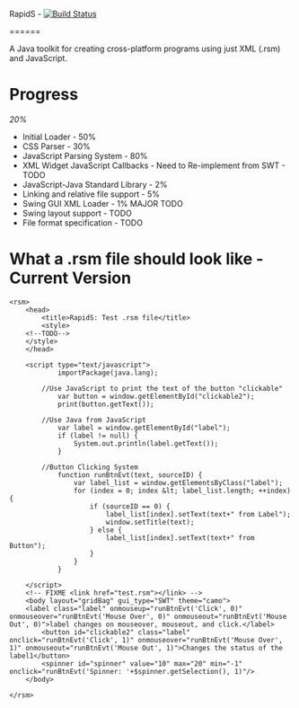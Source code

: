 RapidS - [![Build Status](https://travis-ci.org/Tribex/RapidS.png?branch=master)](https://travis-ci.org/Tribex/RapidS)

======

A Java toolkit for creating cross-platform programs using just XML (.rsm) and JavaScript.

Progress
========
*20%*

* Initial Loader - 50%
* CSS Parser - 30%
* JavaScript Parsing System - 80%
* XML Widget JavaScript Callbacks - Need to Re-implement from SWT - TODO
* JavaScript-Java Standard Library - 2%
* Linking and relative file support - 5%
* Swing GUI XML Loader - 1% MAJOR TODO
* Swing layout support - TODO
* File format specification - TODO

What a .rsm file should look like - Current Version
========

```
<rsm>
	<head>
		<title>RapidS: Test .rsm file</title>
		<style>
    <!--TODO-->
  	</style>
	</head>

	<script type="text/javascript">
			importPackage(java.lang);
	
		//Use JavaScript to print the text of the button "clickable"
			var button = window.getElementById("clickable2");
			print(button.getText());
			
		//Use Java from JavaScript
			var label = window.getElementById("label");
			if (label != null) {
				System.out.println(label.getText());
			}
			
		//Button Clicking System
			function runBtnEvt(text, sourceID) {
				var label_list = window.getElementsByClass("label");
				for (index = 0; index &lt; label_list.length; ++index) {
					if (sourceID == 0) {
						label_list[index].setText(text+" from Label");
						window.setTitle(text);
					} else {
						label_list[index].setText(text+" from Button");
					}
				}
			}

	</script>
	<!-- FIXME <link href="test.rsm"></link> -->
	<body layout="gridBag" gui_type="SWT" theme="camo">
    <label class="label" onmouseup="runBtnEvt('Click', 0)" onmouseover="runBtnEvt('Mouse Over', 0)" onmouseout="runBtnEvt('Mouse Out', 0)">label changes on mouseover, mouseout, and click.</label>
		<button id="clickable2" class="label" onclick="runBtnEvt('Click', 1)" onmouseover="runBtnEvt('Mouse Over', 1)" onmouseout="runBtnEvt('Mouse Out', 1)">Changes the status of the label1</button>
		<spinner id="spinner" value="10" max="20" min="-1" onclick="runBtnEvt('Spinner: '+$spinner.getSelection(), 1)"/>
	</body>

</rsm>

```

